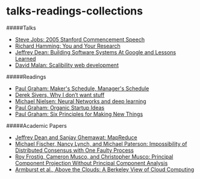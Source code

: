 # talks-readings-collections

#####Talks
* [Steve Jobs: 2005 Stanford Commencement Speech](https://www.youtube.com/watch?v=UF8uR6Z6KLc)
* [Richard Hamming: You and Your Research](https://www.youtube.com/watch?v=a1zDuOPkMSw&index=31&list=PL2FF649D0C4407B30)
* [Jeffrey Dean: Building Software Systems At Google and Lessons Learned](https://www.youtube.com/watch?v=modXC5IWTJI)
* [David Malan: Scalibility web development](https://www.youtube.com/watch?v=-W9F__D3oY4)

#####Readings
* [Paul Graham: Maker's Schedule, Manager's Schedule](http://www.paulgraham.com/makersschedule.html)
* [Derek Sivers, Why I don’t want stuff](https://sivers.org/gifts)
* [Michael Nielsen: Neural Networks and deep learning](http://neuralnetworksanddeeplearning.com/)
* [Paul Graham: Organic Startup Ideas](http://www.paulgraham.com/organic.html)
* [Paul Graham: Six Principles for Making New Things](http://www.paulgraham.com/newthings.html)

#####Academic Papers
* [Jeffrey Dean and Sanjay Ghemawat: MapReduce](http://research.google.com/archive/mapreduce.html)
* [Michael Fischer, Nancy Lynch, and Michael Paterson: Impossibility of Distributed Consensus with One Faulty Process](http://cs-www.cs.yale.edu/homes/arvind/cs425/doc/fischer.pdf)
* [Roy Frostig, Cameron Musco, and Christopher Musco: Principal Component Projection Without Principal Component Analysis](http://arxiv.org/pdf/1602.06872v1.pdf)
* [Armburst et al., Above the Clouds: A Berkeley View of Cloud Computing](http://www.eecs.berkeley.edu/Pubs/TechRpts/2009/EECS-2009-28.pdf)
